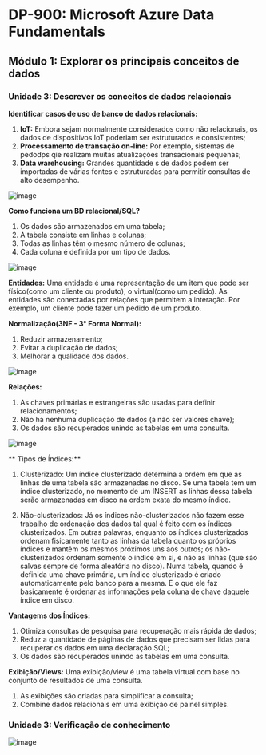 # DP-900: Microsoft Azure Data Fundamentals

## Módulo 1: Explorar os principais conceitos de dados

### Unidade 3: Descrever os conceitos de dados relacionais

**Identificar casos de uso de banco de dados relacionais:**

  1. **IoT:** Embora sejam normalmente considerados como não relacionais, os dados de dispositivos IoT poderiam ser estruturados e consistentes;
  2. **Processamento de transação on-line:** Por exemplo, sistemas de pedodps qie realizam muitas atualizações transacionais pequenas;
  3. **Data warehousing:** Grandes quantidade s de dados podem ser importadas de várias fontes e estruturadas para permitir consultas de alto desempenho.
  
![image](https://user-images.githubusercontent.com/86172286/188292585-dddab79e-c19e-4f69-b373-8baa5b076021.png)

**Como funciona um BD relacional/SQL?**
  1. Os dados são armazenados em uma tabela;
  2. A tabela consiste em linhas e colunas;
  3. Todas as linhas têm o mesmo número de colunas;
  4. Cada coluna é definida  por um tipo de dados.

![image](https://user-images.githubusercontent.com/86172286/188292623-15101420-e01d-475d-95eb-07826f97be93.png)

**Entidades:**
Uma entidade é uma representação de um item que pode ser físico(como um cliente ou produto), o virtual(como um pedido). As entidades são conectadas por relações que permitem a interação. Por exemplo, um cliente pode fazer um pedido de um produto.

**Normalização(3NF - 3° Forma Normal):**
  1. Reduzir armazenamento;
  2. Evitar a duplicação de dados;
  3. Melhorar a qualidade dos dados.
  
![image](https://user-images.githubusercontent.com/86172286/188292776-c8eef0e4-8cf8-4346-a8bc-61b9d52e6b4a.png)

**Relações:**
  1. As chaves primárias e estrangeiras são usadas para definir relacionamentos;
  2. Não há nenhuma duplicação de dados (a não ser valores chave);
  3. Os dados são recuperados unindo as tabelas em uma consulta.
  
![image](https://user-images.githubusercontent.com/86172286/188292853-907522df-849e-4857-bdee-752f109b5d92.png)

** Tipos de Índices:**
  1. Clusterizado: Um índice clusterizado determina a ordem em que as linhas de uma tabela são armazenadas no disco. Se uma tabela tem um índice clusterizado, no momento de um INSERT as linhas dessa tabela serão armazenadas em disco na ordem exata do mesmo índice.

  2. Não-clusterizados: Já os índices não-clusterizados não fazem esse trabalho de ordenação dos dados tal qual é feito com os índices clusterizados. Em outras palavras, enquanto os índices clusterizados ordenam fisicamente tanto as linhas da tabela quanto os próprios índices e mantêm os mesmos próximos uns aos outros; os não-clusterizados ordenam somente o índice em si, e não as linhas (que são salvas sempre de forma aleatória no disco).
  Numa tabela, quando é definida uma chave primária, um índice clusterizado é criado automaticamente pelo banco para a mesma. E o que ele faz basicamente é ordenar as informações pela coluna de chave daquele índice em disco.

**Vantagems dos Índices:**
  1. Otimiza consultas de pesquisa para recuperação mais rápida de dados;
  2. Reduz a quantidade de páginas de dados que precisam ser lidas para recuperar os dados em uma declaração SQL;
  3. Os dados são recuperados unindo as tabelas em uma consulta.

**Exibição/Views:**
Uma exibição/view é uma tabela virtual com base no conjunto de resultados de uma consulta.
  1. As exibições são criadas para simplificar a consulta;
  2. Combine dados relacionais em uma exibição de painel simples.

### Unidade 3: Verificação de conhecimento

![image](https://user-images.githubusercontent.com/86172286/188293121-d8d69d2b-08ab-4eeb-b5b1-ed695901f45a.png)
